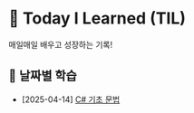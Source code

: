 # 📝 Today I Learned (TIL)

매일매일 배우고 성장하는 기록!

## 📅 날짜별 학습
- [2025-04-14] [C# 기초 문법](./2025-04-14.md)